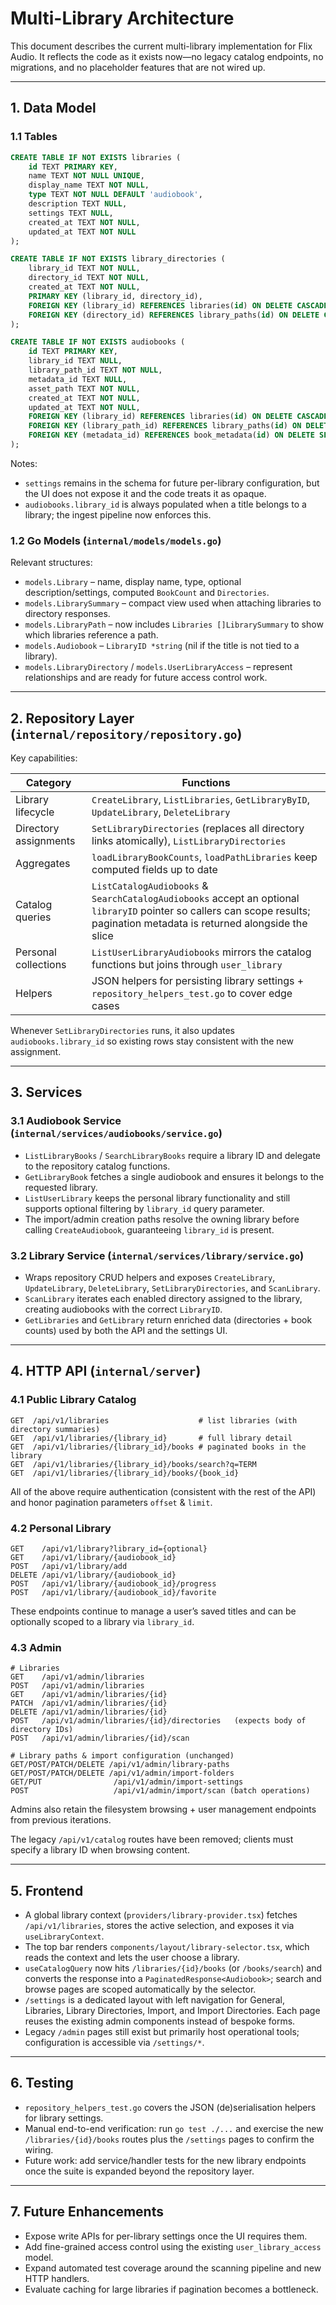 # Multi-Library Architecture

This document describes the current multi-library implementation for Flix Audio. It reflects the code as it exists now—no legacy catalog endpoints, no migrations, and no placeholder features that are not wired up.

---

## 1. Data Model

### 1.1 Tables

```sql
CREATE TABLE IF NOT EXISTS libraries (
    id TEXT PRIMARY KEY,
    name TEXT NOT NULL UNIQUE,
    display_name TEXT NOT NULL,
    type TEXT NOT NULL DEFAULT 'audiobook',
    description TEXT NULL,
    settings TEXT NULL,
    created_at TEXT NOT NULL,
    updated_at TEXT NOT NULL
);

CREATE TABLE IF NOT EXISTS library_directories (
    library_id TEXT NOT NULL,
    directory_id TEXT NOT NULL,
    created_at TEXT NOT NULL,
    PRIMARY KEY (library_id, directory_id),
    FOREIGN KEY (library_id) REFERENCES libraries(id) ON DELETE CASCADE,
    FOREIGN KEY (directory_id) REFERENCES library_paths(id) ON DELETE CASCADE
);

CREATE TABLE IF NOT EXISTS audiobooks (
    id TEXT PRIMARY KEY,
    library_id TEXT NULL,
    library_path_id TEXT NOT NULL,
    metadata_id TEXT NULL,
    asset_path TEXT NOT NULL,
    created_at TEXT NOT NULL,
    updated_at TEXT NOT NULL,
    FOREIGN KEY (library_id) REFERENCES libraries(id) ON DELETE CASCADE,
    FOREIGN KEY (library_path_id) REFERENCES library_paths(id) ON DELETE CASCADE,
    FOREIGN KEY (metadata_id) REFERENCES book_metadata(id) ON DELETE SET NULL
);
```

Notes:
- `settings` remains in the schema for future per-library configuration, but the UI does not expose it and the code treats it as opaque.
- `audiobooks.library_id` is always populated when a title belongs to a library; the ingest pipeline now enforces this.

### 1.2 Go Models (`internal/models/models.go`)

Relevant structures:
- `models.Library` – name, display name, type, optional description/settings, computed `BookCount` and `Directories`.
- `models.LibrarySummary` – compact view used when attaching libraries to directory responses.
- `models.LibraryPath` – now includes `Libraries []LibrarySummary` to show which libraries reference a path.
- `models.Audiobook` – `LibraryID *string` (nil if the title is not tied to a library).
- `models.LibraryDirectory` / `models.UserLibraryAccess` – represent relationships and are ready for future access control work.

---

## 2. Repository Layer (`internal/repository/repository.go`)

Key capabilities:

| Category | Functions |
| --- | --- |
| Library lifecycle | `CreateLibrary`, `ListLibraries`, `GetLibraryByID`, `UpdateLibrary`, `DeleteLibrary` |
| Directory assignments | `SetLibraryDirectories` (replaces all directory links atomically), `ListLibraryDirectories` |
| Aggregates | `loadLibraryBookCounts`, `loadPathLibraries` keep computed fields up to date |
| Catalog queries | `ListCatalogAudiobooks` & `SearchCatalogAudiobooks` accept an optional `libraryID` pointer so callers can scope results; pagination metadata is returned alongside the slice |
| Personal collections | `ListUserLibraryAudiobooks` mirrors the catalog functions but joins through `user_library` |
| Helpers | JSON helpers for persisting library settings + `repository_helpers_test.go` to cover edge cases |

Whenever `SetLibraryDirectories` runs, it also updates `audiobooks.library_id` so existing rows stay consistent with the new assignment.

---

## 3. Services

### 3.1 Audiobook Service (`internal/services/audiobooks/service.go`)

- `ListLibraryBooks` / `SearchLibraryBooks` require a library ID and delegate to the repository catalog functions.
- `GetLibraryBook` fetches a single audiobook and ensures it belongs to the requested library.
- `ListUserLibrary` keeps the personal library functionality and still supports optional filtering by `library_id` query parameter.
- The import/admin creation paths resolve the owning library before calling `CreateAudiobook`, guaranteeing `library_id` is present.

### 3.2 Library Service (`internal/services/library/service.go`)

- Wraps repository CRUD helpers and exposes `CreateLibrary`, `UpdateLibrary`, `DeleteLibrary`, `SetLibraryDirectories`, and `ScanLibrary`.
- `ScanLibrary` iterates each enabled directory assigned to the library, creating audiobooks with the correct `LibraryID`.
- `GetLibraries` and `GetLibrary` return enriched data (directories + book counts) used by both the API and the settings UI.

---

## 4. HTTP API (`internal/server`)

### 4.1 Public Library Catalog

```
GET  /api/v1/libraries                    # list libraries (with directory summaries)
GET  /api/v1/libraries/{library_id}       # full library detail
GET  /api/v1/libraries/{library_id}/books # paginated books in the library
GET  /api/v1/libraries/{library_id}/books/search?q=TERM
GET  /api/v1/libraries/{library_id}/books/{book_id}
```

All of the above require authentication (consistent with the rest of the API) and honor pagination parameters `offset` & `limit`.

### 4.2 Personal Library

```
GET    /api/v1/library?library_id={optional}
GET    /api/v1/library/{audiobook_id}
POST   /api/v1/library/add
DELETE /api/v1/library/{audiobook_id}
POST   /api/v1/library/{audiobook_id}/progress
POST   /api/v1/library/{audiobook_id}/favorite
```

These endpoints continue to manage a user’s saved titles and can be optionally scoped to a library via `library_id`.

### 4.3 Admin

```
# Libraries
GET    /api/v1/admin/libraries
POST   /api/v1/admin/libraries
GET    /api/v1/admin/libraries/{id}
PATCH  /api/v1/admin/libraries/{id}
DELETE /api/v1/admin/libraries/{id}
POST   /api/v1/admin/libraries/{id}/directories   (expects body of directory IDs)
POST   /api/v1/admin/libraries/{id}/scan

# Library paths & import configuration (unchanged)
GET/POST/PATCH/DELETE /api/v1/admin/library-paths
GET/POST/PATCH/DELETE /api/v1/admin/import-folders
GET/PUT                /api/v1/admin/import-settings
POST                   /api/v1/admin/import/scan (batch operations)
```

Admins also retain the filesystem browsing + user management endpoints from previous iterations.

The legacy `/api/v1/catalog` routes have been removed; clients must specify a library ID when browsing content.

---

## 5. Frontend

- A global library context (`providers/library-provider.tsx`) fetches `/api/v1/libraries`, stores the active selection, and exposes it via `useLibraryContext`.
- The top bar renders `components/layout/library-selector.tsx`, which reads the context and lets the user choose a library.
- `useCatalogQuery` now hits `/libraries/{id}/books` (or `/books/search`) and converts the response into a `PaginatedResponse<Audiobook>`; search and browse pages are scoped automatically by the selector.
- `/settings` is a dedicated layout with left navigation for General, Libraries, Library Directories, Import, and Import Directories. Each page reuses the existing admin components instead of bespoke forms.
- Legacy `/admin` pages still exist but primarily host operational tools; configuration is accessible via `/settings/*`.

---

## 6. Testing

- `repository_helpers_test.go` covers the JSON (de)serialisation helpers for library settings.
- Manual end-to-end verification: run `go test ./...` and exercise the new `/libraries/{id}/books` routes plus the `/settings` pages to confirm the wiring.
- Future work: add service/handler tests for the new library endpoints once the suite is expanded beyond the repository layer.

---

## 7. Future Enhancements

- Expose write APIs for per-library settings once the UI requires them.
- Add fine-grained access control using the existing `user_library_access` model.
- Expand automated test coverage around the scanning pipeline and new HTTP handlers.
- Evaluate caching for large libraries if pagination becomes a bottleneck.
